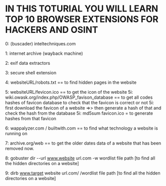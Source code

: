 # IN THIS TOTURIAL YOU WILL LEARN TOP 10 BROWSER EXTENSIONS FOR HACKERS AND OSINT

 
0:  (buscader) inteltechniques.com

1:  internet archive (wayback machine)

2:  exif data extractors

3:  secure shell extension

4:  websiteURL/robots.txt == to find hidden pages in the website

5:  websiteURL/fevicon.ico == to get the icon of the website 
5i:  wiki.owask.org/index.php/OWASP_favison_database  == to get all codes hashes of favicon database to check that the favicon is correct or not
5i:  first download the favicon of a website =>> then generate a hash of that and check the hash from the database 
5i:  md5sum favicon.ico   =  to generate hashes from that favicon

6:  wappalyzer.com / builtwith.com == to find what technology a website is running on 

7:  archive.org/web ==  to get the older dates data of a website that has been removed now.

8:  gobuster dir --url www.website url.com -w wordlist file path    [to find all the hidden directories on a website]

9:  dirb www.target website url.com/  /wordlist file path           [to find all the hidden directories on a website]

